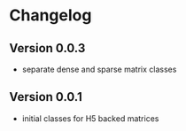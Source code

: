 # Changelog

## Version 0.0.3

- separate dense and sparse matrix classes

## Version 0.0.1

- initial classes for H5 backed matrices
